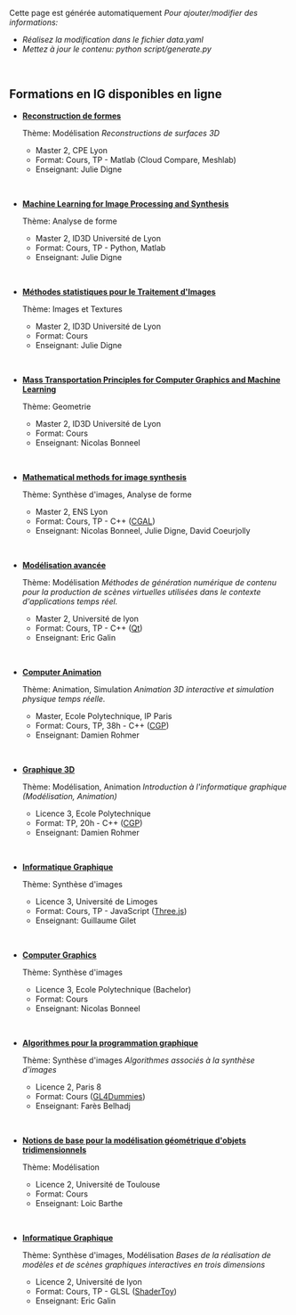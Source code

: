 Cette page est générée automatiquement
_Pour ajouter/modifier des informations:_
  - _Réalisez la modification dans le fichier data.yaml_
 - _Mettez à jour le contenu: python script/generate.py_
<br>

## Formations en IG disponibles en ligne

* **[Reconstruction de formes](https://perso.liris.cnrs.fr/julie.digne/teaching.html)** 

  Thème: Modélisation 
  _Reconstructions de surfaces 3D_ 
    * Master 2, CPE Lyon 
    * Format: Cours, TP - Matlab (Cloud Compare, Meshlab) 
    * Enseignant: Julie Digne
<br>

* **[Machine Learning for Image Processing and Synthesis](https://perso.liris.cnrs.fr/julie.digne/teaching.html)** 

  Thème: Analyse de forme 
    * Master 2, ID3D Université de Lyon 
    * Format: Cours, TP - Python, Matlab 
    * Enseignant: Julie Digne
<br>

* **[Méthodes statistiques pour le Traitement d'Images](https://perso.liris.cnrs.fr/julie.digne/teaching.html)** 

  Thème: Images et Textures 
    * Master 2, ID3D Université de Lyon 
    * Format: Cours 
    * Enseignant: Julie Digne
<br>

* **[Mass Transportation Principles for Computer Graphics and Machine Learning](https://perso.liris.cnrs.fr/nbonneel/Lyon1_Transport.pdf)** 

  Thème: Geometrie 
    * Master 2, ID3D Université de Lyon 
    * Format: Cours 
    * Enseignant: Nicolas Bonneel
<br>

* **[Mathematical methods for image synthesis](https://perso.liris.cnrs.fr/nicolas.bonneel/ENS.html)** 

  Thème: Synthèse d'images, Analyse de forme 
    * Master 2, ENS Lyon 
    * Format: Cours, TP - C++ ([CGAL](https://www.cgal.org/)) 
    * Enseignant: Nicolas Bonneel, Julie Digne, David Coeurjolly
<br>

* **[Modélisation avancée](https://perso.liris.cnrs.fr/eric.galin/M2/)** 

  Thème: Modélisation 
  _Méthodes de génération numérique de contenu pour la production de scènes virtuelles utilisées dans le contexte d'applications temps réel._ 
    * Master 2, Université de lyon 
    * Format: Cours, TP - C++ ([Qt](https://doc.qt.io/qt-6/qtopengl-index.html)) 
    * Enseignant: Eric Galin
<br>

* **[Computer Animation](https://imagecomputing.net/damien.rohmer/teaching/inf585/index.html)** 

  Thème: Animation, Simulation 
  _Animation 3D interactive et simulation physique temps réelle._ 
    * Master, Ecole Polytechnique, IP Paris 
    * Format: Cours, TP, 38h - C++ ([CGP](https://imagecomputing.net/cgp/index.html)) 
    * Enseignant: Damien Rohmer
<br>

* **[Graphique 3D](https://imagecomputing.net/damien.rohmer/teaching/inf443/practice/index.html)** 

  Thème: Modélisation, Animation 
  _Introduction à l'informatique graphique (Modélisation, Animation)_ 
    * Licence 3, Ecole Polytechnique 
    * Format: TP, 20h - C++ ([CGP](https://imagecomputing.net/cgp/index.html)) 
    * Enseignant: Damien Rohmer
<br>

* **[Informatique Graphique](https://www.unilim.fr/pages_perso/guillaume.gilet/#Licence3)** 

  Thème: Synthèse d'images 
    * Licence 3, Université de Limoges 
    * Format: Cours, TP - JavaScript ([Three.js](https://threejs.org/)) 
    * Enseignant: Guillaume Gilet
<br>

* **[Computer Graphics](https://perso.liris.cnrs.fr/nbonneel/poly.pdf)** 

  Thème: Synthèse d'images 
    * Licence 3, Ecole Polytechnique (Bachelor) 
    * Format: Cours 
    * Enseignant: Nicolas Bonneel
<br>

* **[Algorithmes pour la programmation graphique](https://expreg.org/amsi/C/APG2223S1/)** 

  Thème: Synthèse d'images 
  _Algorithmes associés à la synthèse d'images_ 
    * Licence 2, Paris 8 
    * Format: Cours ([GL4Dummies](https://gl4d.api8.fr/FR/)) 
    * Enseignant: Farès Belhadj
<br>

* **[Notions de base pour la modélisation géométrique d'objets tridimensionnels](https://www.irit.fr/~Loic.Barthe/teaching.php#Modelisation)** 

  Thème: Modélisation 
    * Licence 2, Université de Toulouse 
    * Format: Cours 
    * Enseignant: Loic Barthe
<br>

* **[Informatique Graphique](https://perso.liris.cnrs.fr/eric.galin/L2)** 

  Thème: Synthèse d'images, Modélisation 
  _Bases de la réalisation de modèles et de scènes graphiques interactives en trois dimensions_ 
    * Licence 2, Université de lyon 
    * Format: Cours, TP - GLSL ([ShaderToy](https://www.shadertoy.com/)) 
    * Enseignant: Eric Galin
<br>

